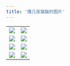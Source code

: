 ```yaml
---
title: '撸几张猫猫的图片'
---
```


<table>
    <tr>
        <td>
<img src="https://gitee.com/helloyuzz/sharepic/raw/master/Cat/cat(7).jpg">
        </td>
        <td>
<img src="https://gitee.com/helloyuzz/sharepic/raw/master/Cat/cat(5).jpg">
        </td>
    </tr>
    <tr>
        <td>
<img src="https://gitee.com/helloyuzz/sharepic/raw/master/Cat/cat(2).jpg">
        </td>
        <td>
<img src="https://gitee.com/helloyuzz/sharepic/raw/master/Cat/cat(1).jpg">
        </td>
    </tr>
    <tr>
        <td>
<img src="https://gitee.com/helloyuzz/sharepic/raw/master/Cat/cat(4).jpg">
        </td>
        <td>
<img src="https://gitee.com/helloyuzz/sharepic/raw/master/Cat/cat(6).jpg">
        </td>
    </tr>
    <tr>
        <td>
<img src="https://gitee.com/helloyuzz/sharepic/raw/master/Cat/cat.jpg">
        </td>
        <td>
<img src="https://gitee.com/helloyuzz/sharepic/raw/master/Cat/cat(3).jpg">
        </td>
    </tr>
</table>